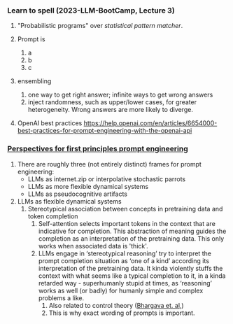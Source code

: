 ### Learn to spell (2023-LLM-BootCamp, Lecture 3)
1. "Probabilistic programs" over *statistical pattern matcher*.
2. Prompt is
	1. a
	2. b
	3. c
3. ensembling
	1. one way to get right answer; infinite ways to get wrong answers
	2. inject randomness, such as upper/lower cases, for greater heterogeneity. Wrong answers are more likely to diverge.

1. OpenAI best practices https://help.openai.com/en/articles/6654000-best-practices-for-prompt-engineering-with-the-openai-api

### [Perspectives for first principles prompt engineering](https://huggingface.co/blog/KnutJaegersberg/first-principles-prompt-engineering)
1. There are roughly three (not entirely distinct) frames for prompt engineering:
	- LLMs as internet.zip or interpolative stochastic parrots
	- LLMs as more flexible dynamical systems
	- LLMs as pseudocognitive artifacts
2.  LLMs as flexible dynamical systems
	1. Stereotypical association between concepts in pretraining data and token completion
		1. Self-attention selects important tokens in the context that are indicative for completion. This abstraction of meaning guides the completion as an interpretation of the pretraining data. This only works when associated data is 'thick'.
		2. LLMs engage in ‘stereotypical reasoning’ try to interpret the prompt completion situation as ‘one of a kind’ according its interpretation of the pretraining data. It kinda violently stuffs the context with what seems like a typical completion to it, in a kinda retarded way - superhumanly stupid at times, as ‘reasoning’ works as well (or badly) for humanly simple and complex problems a like.
			1. Also related to control theory ([Bhargava et. al,](https://arxiv.org/abs/2310.04444))
			2. This is why exact wording of prompts is important.